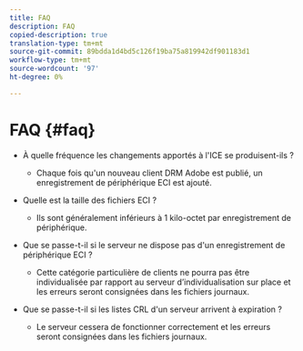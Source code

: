 ```yaml
---
title: FAQ
description: FAQ
copied-description: true
translation-type: tm+mt
source-git-commit: 89bdda1d4bd5c126f19ba75a819942df901183d1
workflow-type: tm+mt
source-wordcount: '97'
ht-degree: 0%

---
```



# FAQ {#faq}

* À quelle fréquence les changements apportés à l&#39;ICE se produisent-ils ?
   * Chaque fois qu&#39;un nouveau client DRM Adobe est publié, un enregistrement de périphérique ECI est ajouté.

* Quelle est la taille des fichiers ECI ?
   * Ils sont généralement inférieurs à 1 kilo-octet par enregistrement de périphérique.

* Que se passe-t-il si le serveur ne dispose pas d&#39;un enregistrement de périphérique ECI ?
   * Cette catégorie particulière de clients ne pourra pas être individualisée par rapport au serveur d’individualisation sur place et les erreurs seront consignées dans les fichiers journaux.

* Que se passe-t-il si les listes CRL d&#39;un serveur arrivent à expiration ?
   * Le serveur cessera de fonctionner correctement et les erreurs seront consignées dans les fichiers journaux.
